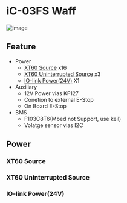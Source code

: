 # iC-03FS Waff
![image](https://user-images.githubusercontent.com/45313904/120550068-f8fc0780-c426-11eb-9721-47f47f4ea195.png)
## Feature
 * Power 
    * [XT60 Source](XT60-Source) x16
    * [XT60 Uninterrupted Source](XT60-Uninterrupted-Source) x3
    * [IO-link Power(24V)](IO-link-Power(24V)) X1
 * Auxiliary 
    * 12V Power vias KF127
    * Conetion to external E-Stop
    * On Board E-Stop
 * BMS
    * F103C8T6(Mbed not Support, use keil)
    * Volatge sensor vias I2C
## Power

### XT60 Source

### XT60 Uninterrupted Source

### IO-link Power(24V)

